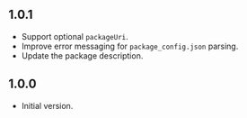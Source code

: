 ## 1.0.1

- Support optional `packageUri`.
- Improve error messaging for `package_config.json` parsing.
- Update the package description.

## 1.0.0

- Initial version.
